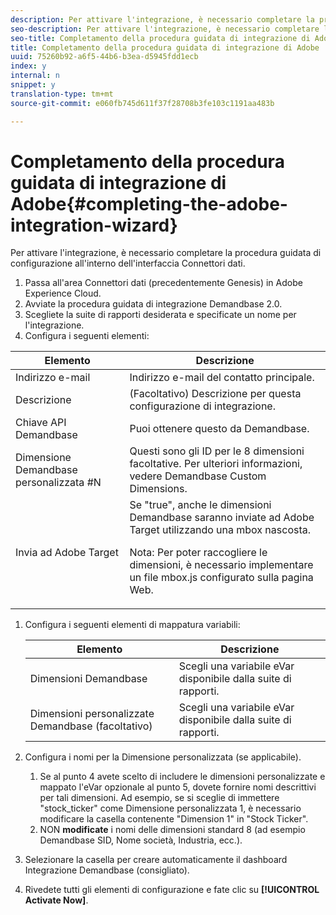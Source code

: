 ```yaml
---
description: Per attivare l'integrazione, è necessario completare la procedura guidata di configurazione all'interno dell'interfaccia Connettori dati.
seo-description: Per attivare l'integrazione, è necessario completare la procedura guidata di configurazione all'interno dell'interfaccia Connettori dati.
seo-title: Completamento della procedura guidata di integrazione di Adobe
title: Completamento della procedura guidata di integrazione di Adobe
uuid: 75260b92-a6f5-44b6-b3ea-d5945fdd1ecb
index: y
internal: n
snippet: y
translation-type: tm+mt
source-git-commit: e060fb745d611f37f28708b3fe103c1191aa483b

---
```



# Completamento della procedura guidata di integrazione di Adobe{#completing-the-adobe-integration-wizard}

Per attivare l'integrazione, è necessario completare la procedura guidata di configurazione all'interno dell'interfaccia Connettori dati.

1. Passa all'area Connettori dati (precedentemente Genesis) in Adobe Experience Cloud.
1. Avviate la procedura guidata di integrazione Demandbase 2.0.
1. Scegliete la suite di rapporti desiderata e specificate un nome per l'integrazione.
1. Configura i seguenti elementi:

<table id="table_8D60DC7C48C144DC9934749E7F9F65FF"> 
 <thead> 
  <tr> 
   <th colname="col1" class="entry"> Elemento </th> 
   <th colname="col2" class="entry"> Descrizione </th> 
  </tr>
 </thead>
 <tbody> 
  <tr> 
   <td colname="col1"> Indirizzo e-mail </td> 
   <td colname="col2"> Indirizzo e-mail del contatto principale. </td> 
  </tr> 
  <tr> 
   <td colname="col1"> Descrizione </td> 
   <td colname="col2"> (Facoltativo) Descrizione per questa configurazione di integrazione. </td> 
  </tr> 
  <tr> 
   <td colname="col1"> Chiave API Demandbase </td> 
   <td colname="col2"> Puoi ottenere questo da Demandbase. </td> 
  </tr> 
  <tr> 
   <td colname="col1"> Dimensione Demandbase personalizzata #N </td> 
   <td colname="col2"> Questi sono gli ID per le 8 dimensioni facoltative. Per ulteriori informazioni, vedere Demandbase Custom Dimensions. </td> 
  </tr> 
  <tr> 
   <td colname="col1"> Invia ad Adobe Target </td> 
   <td colname="col2">Se "true", anche le dimensioni Demandbase saranno inviate ad Adobe Target utilizzando una mbox nascosta. <p>Nota:  Per poter raccogliere le dimensioni, è necessario implementare un file mbox.js configurato sulla pagina Web. </p> </td> 
  </tr> 
 </tbody> 
</table>

1. Configura i seguenti elementi di mappatura variabili:

   | Elemento | Descrizione |
   |---|---|
   | Dimensioni Demandbase | Scegli una variabile eVar disponibile dalla suite di rapporti. |
   | Dimensioni personalizzate Demandbase (facoltativo) | Scegli una variabile eVar disponibile dalla suite di rapporti. |

1. Configura i nomi per la Dimensione personalizzata (se applicabile).

   1. Se al punto 4 avete scelto di includere le dimensioni personalizzate e mappato l'eVar opzionale al punto 5, dovete fornire nomi descrittivi per tali dimensioni. Ad esempio, se si sceglie di immettere "stock_ticker" come Dimensione personalizzata 1, è necessario modificare la casella contenente "Dimension 1" in "Stock Ticker".
   1. NON **modificate** i nomi delle dimensioni standard 8 (ad esempio Demandbase SID, Nome società, Industria, ecc.).

1. Selezionare la casella per creare automaticamente il dashboard Integrazione Demandbase (consigliato).
1. Rivedete tutti gli elementi di configurazione e fate clic su **[!UICONTROL Activate Now]**.

